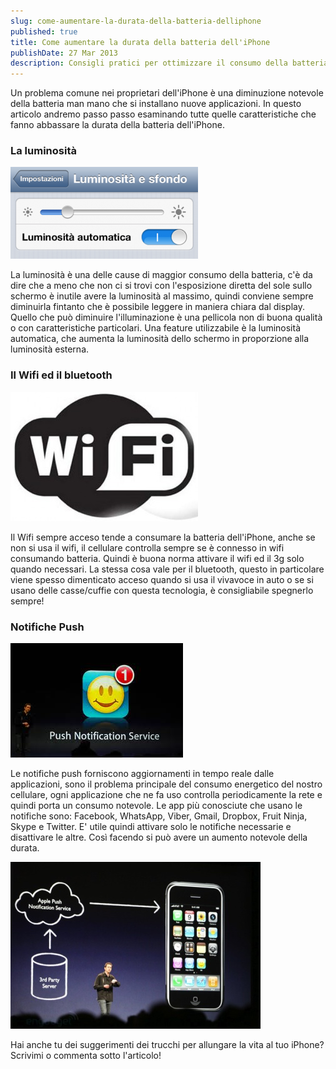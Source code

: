 ```yaml
---
slug: come-aumentare-la-durata-della-batteria-delliphone
published: true
title: Come aumentare la durata della batteria dell'iPhone
publishDate: 27 Mar 2013
description: Consigli pratici per ottimizzare il consumo della batteria dell'iPhone
---
```


Un problema comune nei proprietari dell'iPhone è una diminuzione notevole della batteria man mano che si installano nuove applicazioni. In questo articolo andremo passo passo esaminando tutte quelle caratteristiche che fanno abbassare la durata della batteria dell'iPhone.

<!--more-->

### La luminosità
![l'opzione luminosità automatica](../assets/luminosita.png)

La luminosità è una delle cause di maggior consumo della batteria, c'è da dire che a meno che non ci si trovi con l'esposizione diretta del sole sullo schermo è inutile avere la luminosità al massimo, quindi conviene sempre diminuirla fintanto che è possibile leggere in maniera chiara dal display. Quello che può diminuire l'illuminazione è una pellicola non di buona qualità o con caratteristiche particolari. Una feature utilizzabile è la luminosità automatica, che aumenta la luminosità dello schermo in proporzione alla luminosità esterna.

### Il Wifi ed il bluetooth
![Anche il wifi è fonte di grande consumo di energia per il nostro dispositivo](../assets/wifi.jpeg)

Il Wifi sempre acceso tende a consumare la batteria dell'iPhone, anche se non si usa il wifi, il cellulare controlla sempre se è connesso in wifi consumando batteria. Quindi è buona norma attivare il wifi ed il 3g solo quando necessari. La stessa cosa vale per il bluetooth, questo in particolare viene spesso dimenticato acceso quando si usa il vivavoce in auto o se si usano delle casse/cuffie con questa tecnologia, è consigliabile spegnerlo sempre!

### Notifiche Push
![Presentazione delle notifiche push](../assets/push.jpeg)

Le notifiche push forniscono aggiornamenti in tempo reale dalle applicazioni, sono il problema principale del consumo energetico del nostro cellulare, ogni applicazione che ne fa uso controlla periodicamente la rete e quindi porta un consumo notevole. Le app più conosciute che usano le notifiche sono: Facebook, WhatsApp, Viber, Gmail, Dropbox, Fruit Ninja, Skype e Twitter. E' utile quindi attivare solo le notifiche necessarie e disattivare le altre. Così facendo si può avere un aumento notevole della durata.

![Come funzionano le notifiche Push](../assets/apple-push-notification-service.jpeg)

Hai anche tu dei suggerimenti dei trucchi per allungare la vita al tuo iPhone? Scrivimi o commenta sotto l'articolo!
